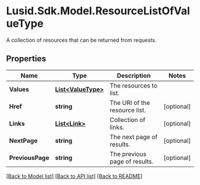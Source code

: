 # Lusid.Sdk.Model.ResourceListOfValueType
A collection of resources that can be returned from requests.

## Properties

Name | Type | Description | Notes
------------ | ------------- | ------------- | -------------
**Values** | [**List&lt;ValueType&gt;**](ValueType.md) | The resources to list. | 
**Href** | **string** | The URI of the resource list. | [optional] 
**Links** | [**List&lt;Link&gt;**](Link.md) | Collection of links. | [optional] 
**NextPage** | **string** | The next page of results. | [optional] 
**PreviousPage** | **string** | The previous page of results. | [optional] 

[[Back to Model list]](../README.md#documentation-for-models) [[Back to API list]](../README.md#documentation-for-api-endpoints) [[Back to README]](../README.md)

